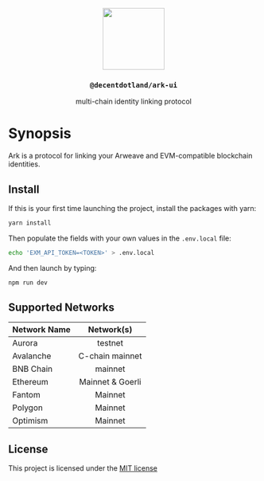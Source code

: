 <p align="center">
  <a href="https://decent.land">
    <img src="./img/logo25.png" height="124">
  </a>
  <h3 align="center"><code>@decentdotland/ark-ui</code></h3>
  <p align="center">multi-chain identity linking protocol</p>
</p>

# Synopsis
Ark is a protocol for linking your Arweave and EVM-compatible blockchain identities.

## Install
If this is your first time launching the project, install the packages with yarn:
```sh
yarn install
```

Then populate the fields with your own values in the `.env.local` file:
```sh
echo 'EXM_API_TOKEN=<TOKEN>' > .env.local
```

And then launch by typing:
```sh
npm run dev
```

## Supported Networks
| Network Name  | Network(s) |
| ------------- |:-------------:|
| Aurora      | testnet     |
| Avalanche      | C-chain mainnet     |
| BNB Chain | mainnet |
| Ethereum      | Mainnet & Goerli     |
| Fantom | Mainnet |
| Polygon | Mainnet |
| Optimism | Mainnet |

## License
This project is licensed under the [MIT license](./LICENSE)

